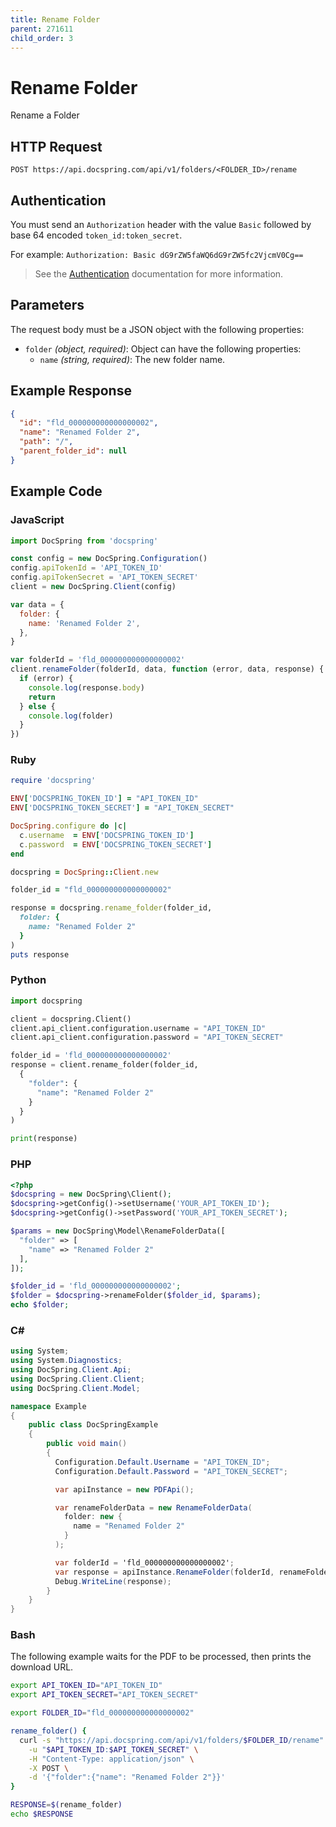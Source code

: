 ```yaml
---
title: Rename Folder
parent: 271611
child_order: 3
---
```


# Rename Folder

Rename a Folder

## HTTP Request

`POST https://api.docspring.com/api/v1/folders/<FOLDER_ID>/rename`

## Authentication

You must send an `Authorization` header with the value `Basic` followed by base 64 encoded `token_id:token_secret`.

For example: `Authorization: Basic dG9rZW5faWQ6dG9rZW5fc2VjcmV0Cg==`

> See the [Authentication](../../install-api-client/authentication) documentation for more information.

## Parameters

The request body must be a JSON object with the following properties:

- `folder` _(object, required)_: Object can have the following properties:
  - `name` _(string, required)_: The new folder name.

## Example Response

```json
{
  "id": "fld_000000000000000002",
  "name": "Renamed Folder 2",
  "path": "/",
  "parent_folder_id": null
}
```

## Example Code

### JavaScript

```javascript
import DocSpring from 'docspring'

const config = new DocSpring.Configuration()
config.apiTokenId = 'API_TOKEN_ID'
config.apiTokenSecret = 'API_TOKEN_SECRET'
client = new DocSpring.Client(config)

var data = {
  folder: {
    name: 'Renamed Folder 2',
  },
}

var folderId = 'fld_000000000000000002'
client.renameFolder(folderId, data, function (error, data, response) {
  if (error) {
    console.log(response.body)
    return
  } else {
    console.log(folder)
  }
})
```

### Ruby

```ruby
require 'docspring'

ENV['DOCSPRING_TOKEN_ID'] = "API_TOKEN_ID"
ENV['DOCSPRING_TOKEN_SECRET'] = "API_TOKEN_SECRET"

DocSpring.configure do |c|
  c.username  = ENV['DOCSPRING_TOKEN_ID']
  c.password  = ENV['DOCSPRING_TOKEN_SECRET']
end

docspring = DocSpring::Client.new

folder_id = "fld_000000000000000002"

response = docspring.rename_folder(folder_id,
  folder: {
    name: "Renamed Folder 2"
  }
)
puts response
```

### Python

```python
import docspring

client = docspring.Client()
client.api_client.configuration.username = "API_TOKEN_ID"
client.api_client.configuration.password = "API_TOKEN_SECRET"

folder_id = 'fld_000000000000000002'
response = client.rename_folder(folder_id,
  {
    "folder": {
      "name": "Renamed Folder 2"
    }
  }
)

print(response)
```

### PHP

```php
<?php
$docspring = new DocSpring\Client();
$docspring->getConfig()->setUsername('YOUR_API_TOKEN_ID');
$docspring->getConfig()->setPassword('YOUR_API_TOKEN_SECRET');

$params = new DocSpring\Model\RenameFolderData([
  "folder" => [
    "name" => "Renamed Folder 2"
  ],
]);

$folder_id = 'fld_000000000000000002';
$folder = $docspring->renameFolder($folder_id, $params);
echo $folder;
```

### C#

```csharp
using System;
using System.Diagnostics;
using DocSpring.Client.Api;
using DocSpring.Client.Client;
using DocSpring.Client.Model;

namespace Example
{
    public class DocSpringExample
    {
        public void main()
        {
          Configuration.Default.Username = "API_TOKEN_ID";
          Configuration.Default.Password = "API_TOKEN_SECRET";

          var apiInstance = new PDFApi();

          var renameFolderData = new RenameFolderData(
            folder: new {
              name = "Renamed Folder 2"
            }
          );

          var folderId = 'fld_000000000000000002';
          var response = apiInstance.RenameFolder(folderId, renameFolderData);
          Debug.WriteLine(response);
        }
    }
}
```

### Bash

The following example waits for the PDF to be processed, then prints the download URL.

```bash
export API_TOKEN_ID="API_TOKEN_ID"
export API_TOKEN_SECRET="API_TOKEN_SECRET"

export FOLDER_ID="fld_000000000000000002"

rename_folder() {
  curl -s "https://api.docspring.com/api/v1/folders/$FOLDER_ID/rename" \
    -u "$API_TOKEN_ID:$API_TOKEN_SECRET" \
    -H "Content-Type: application/json" \
    -X POST \
    -d '{"folder":{"name": "Renamed Folder 2"}}'
}

RESPONSE=$(rename_folder)
echo $RESPONSE
```
